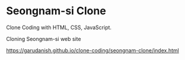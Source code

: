 # Seongnam-si Clone

Clone Coding with HTML, CSS, JavaScript.

Cloning Seongnam-si web site

https://garudanish.github.io/clone-coding/seongnam-clone/index.html
